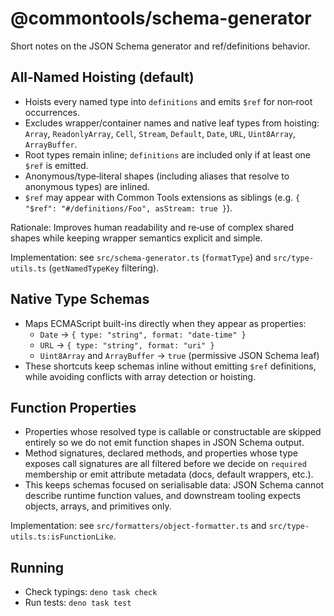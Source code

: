 # @commontools/schema-generator

Short notes on the JSON Schema generator and ref/definitions behavior.

## All‑Named Hoisting (default)

- Hoists every named type into `definitions` and emits `$ref` for non‑root
  occurrences.
- Excludes wrapper/container names and native leaf types from hoisting:
  `Array`, `ReadonlyArray`, `Cell`, `Stream`, `Default`, `Date`, `URL`,
  `Uint8Array`, `ArrayBuffer`.
- Root types remain inline; `definitions` are included only if at least one
  `$ref` is emitted.
- Anonymous/type‑literal shapes (including aliases that resolve to anonymous
  types) are inlined.
- `$ref` may appear with Common Tools extensions as siblings (e.g.
  `{ "$ref": "#/definitions/Foo", asStream: true }`).

Rationale: Improves human readability and re‑use of complex shared shapes while
keeping wrapper semantics explicit and simple.

Implementation: see `src/schema-generator.ts` (`formatType`) and
`src/type-utils.ts` (`getNamedTypeKey` filtering).

## Native Type Schemas

- Maps ECMAScript built-ins directly when they appear as properties:
  - `Date` → `{ type: "string", format: "date-time" }`
  - `URL` → `{ type: "string", format: "uri" }`
  - `Uint8Array` and `ArrayBuffer` → `true` (permissive JSON Schema leaf)
- These shortcuts keep schemas inline without emitting `$ref` definitions,
  while avoiding conflicts with array detection or hoisting.

## Function Properties

- Properties whose resolved type is callable or constructable are skipped
  entirely so we do not emit function shapes in JSON Schema output.
- Method signatures, declared methods, and properties whose type exposes call
  signatures are all filtered before we decide on `required` membership or emit
  attribute metadata (docs, default wrappers, etc.).
- This keeps schemas focused on serialisable data: JSON Schema cannot describe
  runtime function values, and downstream tooling expects objects, arrays, and
  primitives only.

Implementation: see `src/formatters/object-formatter.ts` and
`src/type-utils.ts:isFunctionLike`.

## Running

- Check typings: `deno task check`
- Run tests: `deno task test`
